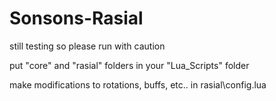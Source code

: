 # Sonsons-Rasial

still testing so please run with caution

put "core" and "rasial" folders in your "Lua_Scripts" folder

make modifications to rotations, buffs, etc.. in rasial\config.lua
